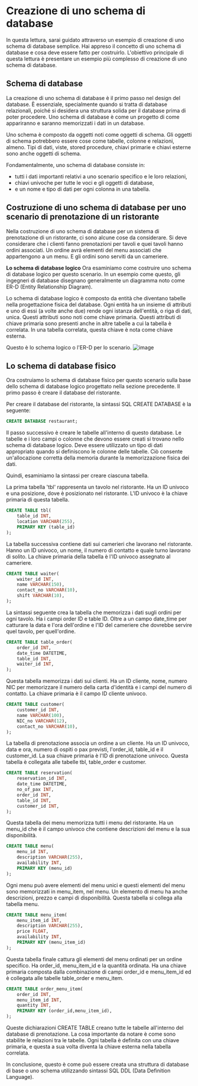 

# Creazione di uno schema di database
In questa lettura, sarai guidato attraverso un esempio di creazione di uno schema di database semplice. Hai appreso il concetto di uno schema di database e cosa deve essere fatto per costruirlo. L'obiettivo principale di questa lettura è presentare un esempio più complesso di creazione di uno schema di database.

## **Schema di database**
La creazione di uno schema di database è il primo passo nel design del database. È essenziale, specialmente quando si tratta di database relazionali, poiché si desidera una struttura solida per il database prima di poter procedere. Uno schema di database è come un progetto di come appariranno e saranno memorizzati i dati in un database.

Uno schema è composto da oggetti noti come oggetti di schema. Gli oggetti di schema potrebbero essere cose come tabelle, colonne e relazioni, almeno. Tipi di dati, viste, stored procedure, chiavi primarie e chiavi esterne sono anche oggetti di schema.

Fondamentalmente, uno schema di database consiste in:

- tutti i dati importanti relativi a uno scenario specifico e le loro relazioni,
- chiavi univoche per tutte le voci e gli oggetti di database,
- e un nome e tipo di dati per ogni colonna in una tabella.

## **Costruzione di uno schema di database per uno scenario di prenotazione di un ristorante**
Nella costruzione di uno schema di database per un sistema di prenotazione di un ristorante, ci sono alcune cose da considerare. Si deve considerare che i clienti fanno prenotazioni per tavoli e quei tavoli hanno ordini associati. Un ordine avrà elementi del menu associati che appartengono a un menu. E gli ordini sono serviti da un cameriere.

**Lo schema di database logico**
Ora esaminiamo come costruire uno schema di database logico per questo scenario. In un esempio come questo, gli ingegneri di database disegnano generalmente un diagramma noto come ER-D (Entity Relationship Diagram).

Lo schema di database logico è composto da entità che diventano tabelle nella progettazione fisica del database. Ogni entità ha un insieme di attributi e uno di essi (a volte anche due) rende ogni istanza dell'entità, o riga di dati, unica. Questi attributi sono noti come chiave primaria. Questi attributi di chiave primaria sono presenti anche in altre tabelle a cui la tabella è correlata. In una tabella correlata, questa chiave è nota come chiave esterna.

Questo è lo schema logico o l'ER-D per lo scenario.
![image](https://github.com/francicco/SQLtutorials/assets/9006870/f1581616-a9af-4869-933e-cd37fe9a68a8)

## **Lo schema di database fisico**
Ora costruiamo lo schema di database fisico per questo scenario sulla base dello schema di database logico progettato nella sezione precedente. Il primo passo è creare il database del ristorante.

Per creare il database del ristorante, la sintassi SQL CREATE DATABASE è la seguente:

```sql
CREATE DATABASE restaurant;
```

Il passo successivo è creare le tabelle all'interno di questo database. Le tabelle e i loro campi o colonne che devono essere creati si trovano nello schema di database logico. Deve essere utilizzato un tipo di dati appropriato quando si definiscono le colonne delle tabelle. Ciò consente un'allocazione corretta della memoria durante la memorizzazione fisica dei dati.

Quindi, esaminiamo la sintassi per creare ciascuna tabella.

La prima tabella 'tbl' rappresenta un tavolo nel ristorante. Ha un ID univoco e una posizione, dove è posizionato nel ristorante. L'ID univoco è la chiave primaria di questa tabella.

```sql
CREATE TABLE tbl( 
    table_id INT, 
    location VARCHAR(255), 
    PRIMARY KEY (table_id) 
); 
```

La tabella successiva contiene dati sui camerieri che lavorano nel ristorante. Hanno un ID univoco, un nome, il numero di contatto e quale turno lavorano di solito. La chiave primaria della tabella è l'ID univoco assegnato al cameriere.

```sql
CREATE TABLE waiter( 
    waiter_id INT, 
    name VARCHAR(150), 
    contact_no VARCHAR(10), 
    shift VARCHAR(10), 
);
```

La sintassi seguente crea la tabella che memorizza i dati sugli ordini per ogni tavolo. Ha i campi order ID e table ID. Oltre a un campo date_time per catturare la data e l'ora dell'ordine e l'ID del cameriere che dovrebbe servire quel tavolo, per quell'ordine.

```sql
CREATE TABLE table_order( 
    order_id INT, 
    date_time DATETIME, 
    table_id INT, 
    waiter_id INT, 
);
```

Questa tabella memorizza i dati sui clienti. Ha un ID cliente, nome, numero NIC per memorizzare il numero della carta d'identità e i campi del numero di contatto. La chiave primaria è il campo ID cliente univoco.

```sql
CREATE TABLE customer( 
    customer_id INT, 
    name VARCHAR(100), 
    NIC_no VARCHAR(12), 
    contact_no VARCHAR(10), 
);
```

La tabella di prenotazione associa un ordine a un cliente. Ha un ID univoco, data e ora, numero di ospiti o pax previsti, l'order_id, table_id e il customer_id. La sua chiave primaria è l'ID di prenotazione univoco. Questa tabella è collegata alle tabelle tbl, table_order e customer.

```sql
CREATE TABLE reservation( 
    reservation_id INT, 
    date_time DATETIME, 
    no_of_pax INT, 
    order_id INT, 
    table_id INT, 
    customer_id INT, 
);
```

Questa tabella dei menu memorizza tutti i menu del ristorante. Ha un menu_id che è il campo univoco che contiene descrizioni del menu e la sua disponibilità.

```sql
CREATE TABLE menu( 
    menu_id INT, 
    description VARCHAR(255), 
    availability INT, 
    PRIMARY KEY (menu_id) 
);
```

Ogni menu può avere elementi del menu unici e questi elementi del menu sono memorizzati in menu_item, nel menu. Un elemento di menu ha anche descrizioni, prezzo e campi di disponibilità. Questa tabella si collega alla tabella menu.

```sql
CREATE TABLE menu_item( 
    menu_item_id INT, 
    description VARCHAR(255), 
    price FLOAT, 
    availability INT, 
    PRIMARY KEY (menu_item_id) 
);
```

Questa tabella finale cattura gli elementi del menu ordinati per un ordine specifico. Ha order_id, menu_item_id e la quantità ordinata. Ha una chiave primaria composta dalla combinazione di campi order_id e menu_item_id ed è collegata alle tabelle table_order e menu_item.

```sql
CREATE TABLE order_menu_item( 
    order_id INT, 
    menu_item_id INT, 
    quantity INT, 
    PRIMARY KEY (order_id,menu_item_id), 
);
```

Queste dichiarazioni CREATE TABLE creano tutte le tabelle all'interno del database di prenotazione. La cosa importante da notare è come sono stabilite le relazioni tra le tabelle. Ogni tabella è definita con una chiave primaria, e questa a sua volta diventa la chiave esterna nella tabella correlata.

In conclusione, questo è come può essere creata una struttura di database di base o uno schema utilizzando sintassi SQL DDL (Data Definition Language).
